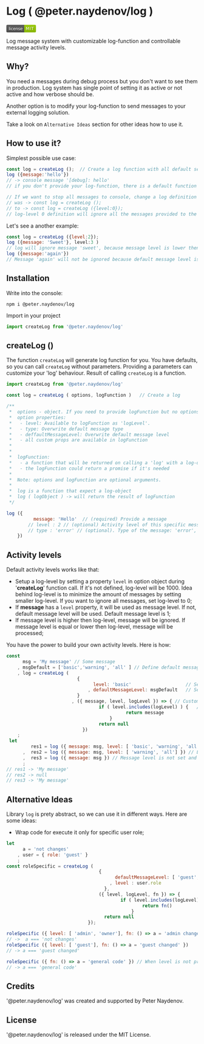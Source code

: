 # Log ( @peter.naydenov/log )

<svg xmlns="http://www.w3.org/2000/svg" xmlns:xlink="http://www.w3.org/1999/xlink" width="78" height="20" role="img" aria-label="license: MIT"><title>license: MIT</title><linearGradient id="s" x2="0" y2="100%"><stop offset="0" stop-color="#bbb" stop-opacity=".1"/><stop offset="1" stop-opacity=".1"/></linearGradient><clipPath id="r"><rect width="78" height="20" rx="3" fill="#fff"/></clipPath><g clip-path="url(#r)"><rect width="47" height="20" fill="#555"/><rect x="47" width="31" height="20" fill="#97ca00"/><rect width="78" height="20" fill="url(#s)"/></g><g fill="#fff" text-anchor="middle" font-family="Verdana,Geneva,DejaVu Sans,sans-serif" text-rendering="geometricPrecision" font-size="110"><text aria-hidden="true" x="245" y="150" fill="#010101" fill-opacity=".3" transform="scale(.1)" textLength="370">license</text><text x="245" y="140" transform="scale(.1)" fill="#fff" textLength="370">license</text><text aria-hidden="true" x="615" y="150" fill="#010101" fill-opacity=".3" transform="scale(.1)" textLength="210">MIT</text><text x="615" y="140" transform="scale(.1)" fill="#fff" textLength="210">MIT</text></g></svg>

Log message system with customizable log-function and controllable message activity levels. 

## Why?
You need a messages during debug process but you don't want to see them in production. Log system has single point of setting it as active or not active and how verbose should be. 

Another option is to modify your log-function to send messages to your external logging solution.

Take a look on `Alternative Ideas` section for other ideas how to use it.



## How to use it?
Simplest possible use case:
```js
const log = createLog ();  // Create a log function with all default settings
log ({message:'hello'})
// -> console message '[debug]: hello'  
// if you don't provide your log-function, there is a default function that will create and send a console message.

// If we want to stop all messages to console, change a log definition
// was -> const log = createLog ();
// to -> const log = createLog ({level:0});
// log-level 0 definition will ignore all the messages provided to the log
```

Let's see a another example:

```js
const log = createLog ({level:2});
log ({message: 'Sweet'}, level:3 )
// log will ignore message 'sweet', because message level is lower then log-level. This definition of the log will show only level 1 and level 2 of the messages.
log ({message:'again'})
// Message 'again' will not be ignored because default message level is 1
```

## Installation
Write into the console:
```
npm i @peter.naydenov/log
```

Import in your project
```js
import createLog from '@peter.naydenov/log'
```



## createLog ()
The function `createLog` will generate log function for you. You have defaults, so you can call `createLog` without parameters. Providing a parameters can customize your 'log' behaviour. Result of calling `createLog` is a function.

```js
import createLog from '@peter.naydenov/log'

const log = createLog ( options, logFunction )   // Create a log

/**
 *  options - object. If you need to provide logFunction but no options -> set it to empty object. {} 
 *  option properties:
 *   - level: Available to logFunction as 'logLevel'.
 *   - type: Overwrite default message type
 *   - deffaultMessageLevel: Overwrite default message level
 *   - all custom props are available in logFunction
 * 
 * 
 *  logFunction: 
 *   - a function that will be returned on calling a 'log' with a log-object
 *   - the logFunction could return a promise if it's needed 
 *  
 *  Note: options and logFunction are optional arguments.
 * 
 *  log is a function that expect a log-object
 *  log ( logObject ) -> will return the result of logFunction
 */

log ({ 
          message: 'Hello'  // (required) Provide a message
        // level : 2 // (optional) Activity level of this specific message. Deffault is 1.
        // type : 'error' // (optional). Type of the message: 'error', 'warning', or 'log'
    })
```



## Activity levels

Default activity levels works like that:
- Setup a log-level by setting a property `level` in option object during '**createLog**' function call. If it's not defined, log-level will be 1000. Idea behind log-level is to minimize the amount of messages by setting smaller log-level. If you want to ignore all messages, set log-level to 0;
- If **message** has a `level` property, it will be used as message level. If not, default message level will be used. Default message level is 1;
- If message level is higher then log-level, message will be ignored. If message level is equal or lower then log-level, message will be processed;

You have the power to build your own activity levels. Here is how:

```js
const
      msg = 'My message' // Some message
    , msgDefault = ['basic','warning', 'all' ] // Define default message level
    , log = createLog (
                          { 
                                level: 'basic'                    // Setup a log-level
                              , defaultMessageLevel: msgDefault   // Setup default message level if not defined
                          }
                        , ({ message, level, logLevel }) => { // Custom log-function
                                  if ( level.includes(logLevel) ) {   // Test if log-level is included in message level
                                            return message
                                      }   
                                  return null
                            }) 
    ;
 let 
         res1 = log ({ message: msg, level: [ 'basic', 'warning', 'all'] })
      ,  res2 = log ({ message: msg, level: [ 'warning', 'all'] }) // Log-level is not included in message level, so the message will be ignored. Will return null
      ,  res3 = log ({ message: msg }) // Message level is not set and will get default message level
      ;
// res1 -> 'My message'
// res2 -> null
// res3 -> 'My message'
```

## Alternative Ideas

Library `log` is prety abstract, so we can use it in different ways. Here are some ideas:
 - Wrap code for execute it only for specific user role;
```js
let
      a = 'not changes'
    , user = { role: 'guest' }
    ;
const roleSpecific = createLog (
                                  { 
                                        defaultMessageLevel: [ 'guest', 'admin', 'owner' ] 
                                      , level : user.role
                                    },
                                  ({ level, logLevel, fn }) => {
                                          if ( level.includes(logLevel)  ) {   // execute user role specific code..
                                                  return fn()
                                              }
                                    return null
                              });

roleSpecific ({ level: [ 'admin', 'owner'], fn: () => a = 'admin changed' }) // We don't need a message property here...
// ->  a === 'not changes'
roleSpecific ({ level: [ 'guest'], fn: () => a = 'guest changed' })
// -> a === 'guest changed'

roleSpecific ({ fn: () => a = 'general code' }) // When level is not provided, default message level will be used: [ 'guest', 'admin', 'owner' ]
// -> a === 'general code'
```



## Credits
'@peter.naydenov/log' was created and supported by Peter Naydenov.



## License
'@peter.naydenov/log' is released under the MIT License.